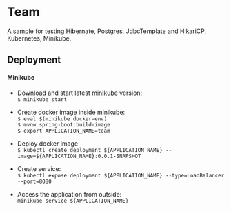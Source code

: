 # Team
A sample for testing Hibernate, Postgres, JdbcTemplate and HikariCP, Kubernetes, Minikube.


## Deployment




#### Minikube
* Download and start latest [minikube](https://minikube.sigs.k8s.io/docs/start/) version:  
`$ minikube start`   

* Create docker image inside minikube:  
`$ eval $(minikube docker-env)`  
`$ mvnw spring-boot:build-image`  
`$ export APPLICATION_NAME=team`

* Deploy docker image  
`$ kubectl create deployment ${APPLICATION_NAME} --image=${APPLICATION_NAME}:0.0.1-SNAPSHOT`   

* Create service:  
`$ kubectl expose deployment ${APPLICATION_NAME} --type=LoadBalancer --port=8080`

* Access the application from outside:  
`minikube service ${APPLICATION_NAME}`  


